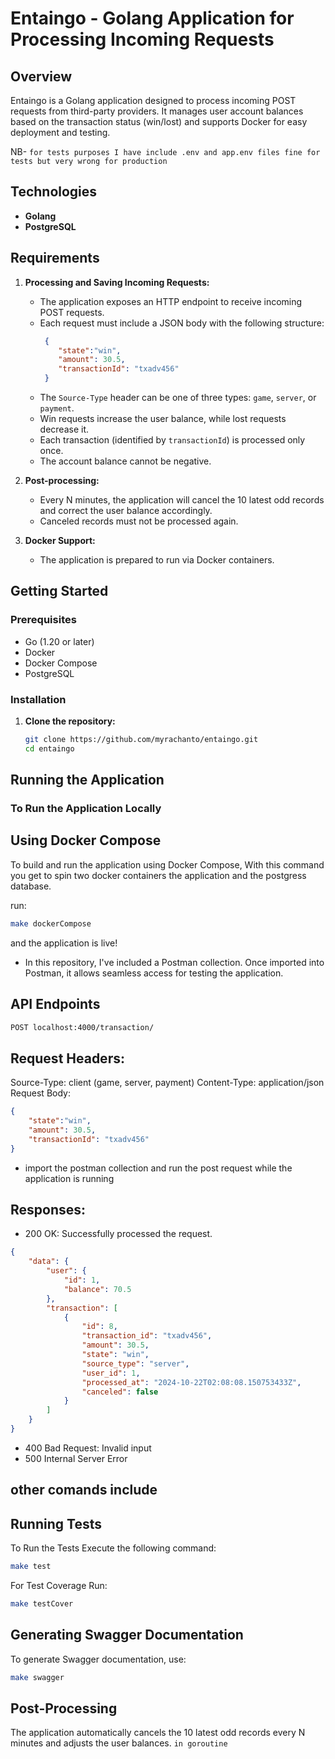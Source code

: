 # Entaingo - Golang Application for Processing Incoming Requests

## Overview

Entaingo is a Golang application designed to process incoming POST requests from third-party providers. It manages user account balances based on the transaction status (win/lost) and supports Docker for easy deployment and testing.

NB- `for tests purposes I have include .env and app.env files fine for tests but very wrong for production`

## Technologies

- **Golang**
- **PostgreSQL**


## Requirements

1. **Processing and Saving Incoming Requests:**
   - The application exposes an HTTP endpoint to receive incoming POST requests.
   - Each request must include a JSON body with the following structure:
     ```json
      {
         "state":"win",
         "amount": 30.5,
         "transactionId": "txadv456"
      }
      ```
   - The `Source-Type` header can be one of three types: `game`, `server`, or `payment`.
   - Win requests increase the user balance, while lost requests decrease it.
   - Each transaction (identified by `transactionId`) is processed only once.
   - The account balance cannot be negative.

2. **Post-processing:**
   - Every N minutes, the application will cancel the 10 latest odd records and correct the user balance accordingly.
   - Canceled records must not be processed again.

3. **Docker Support:**
   - The application is prepared to run via Docker containers.

## Getting Started

### Prerequisites

- Go (1.20 or later)
- Docker
- Docker Compose
- PostgreSQL

### Installation

1. **Clone the repository:**
   ```bash
   git clone https://github.com/myrachanto/entaingo.git
   cd entaingo
   ```

## Running the Application
### To Run the Application Locally


## Using Docker Compose
To build and run the application using Docker Compose, 
With this command you get to spin two docker containers the application and the postgress database. 

run:

```bash
make dockerCompose
``` 

and the application is live!

- In this repository, I've included a Postman collection. Once imported into Postman, it allows seamless access for testing the application.

## API Endpoints

```bash
POST localhost:4000/transaction/
```
## Request Headers:

Source-Type: client (game, server, payment)
Content-Type: application/json
Request Body:

```json
{
    "state":"win",
    "amount": 30.5,
    "transactionId": "txadv456"
}
```
- import the postman collection and run the post request while the application is running

## Responses:

- 200 OK: Successfully processed the request.
```json
{
    "data": {
        "user": {
            "id": 1,
            "balance": 70.5
        },
        "transaction": [
            {
                "id": 8,
                "transaction_id": "txadv456",
                "amount": 30.5,
                "state": "win",
                "source_type": "server",
                "user_id": 1,
                "processed_at": "2024-10-22T02:08:08.150753433Z",
                "canceled": false
            }
        ]
    }
}
```

- 400 Bad Request: Invalid input 
- 500 Internal Server Error

## other comands include


## Running Tests
To Run the Tests
Execute the following command:

```bash
make test
```

For Test Coverage
Run:

```bash
make testCover
```

## Generating Swagger Documentation
To generate Swagger documentation, use:

```bash
make swagger

```


## Post-Processing
The application automatically cancels the 10 latest odd records every N minutes and adjusts the user balances. `in goroutine`



